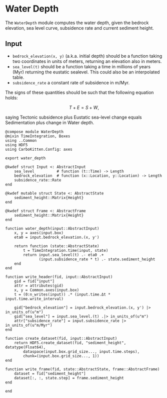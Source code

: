 # Water Depth

The `WaterDepth` module computes the water depth, given the bedrock elevation, sea level curve, subsidence rate and current sediment height.

## Input

- `bedrock_elevation(x, y)` (a.k.a. initial depth) should be a function taking two coordinates in units of meters, returning an elevation also in meters.
- `sea_level(t)` should be a function taking a time in millions of years (Myr) returning the eustatic sealevel. This could also be an interpolated table.
- `subsidence_rate` a constant rate of subsidence in m/Myr.

The signs of these quantities should be such that the following equation holds:

$$T + E = S + W,$$

saying Tectonic subsidence plus Eustatic sea-level change equals Sedimentation plus change in Water depth.

``` {.julia file=src/Components/WaterDepth.jl}
@compose module WaterDepth
@mixin TimeIntegration, Boxes
using ..Common
using HDF5
using CarboKitten.Config: axes

export water_depth

@kwdef struct Input <: AbstractInput
    sea_level          # function (t::Time) -> Length
    bedrock_elevation  # function (x::Location, y::Location) -> Length
    subsidence_rate::Rate
end

@kwdef mutable struct State <: AbstractState
    sediment_height::Matrix{Height}
end

@kwdef struct Frame <: AbstractFrame
    sediment_height::Matrix{Height}
end

function water_depth(input::AbstractInput)
    x, y = axes(input.box)
    eta0 = input.bedrock_elevation.(x, y')

    return function (state::AbstractState)
        t = TimeIntegration.time(input, state)
        return input.sea_level(t) .- eta0 .+
               (input.subsidence_rate * t) .- state.sediment_height
    end
end

function write_header(fid, input::AbstractInput)
    gid = fid["input"]
    attr = attributes(gid)
    x, y = Common.axes(input.box)
    t = (0:n_writes(input)) .* (input.time.Δt * input.time.write_interval)

    gid["bedrock_elevation"] = input.bedrock_elevation.(x, y') |> in_units_of(u"m")
    gid["sea_level"] = input.sea_level.(t) .|> in_units_of(u"m")
    attr["subsidence_rate"] = input.subsidence_rate |> in_units_of(u"m/Myr")
end

function create_dataset(fid, input::AbstractInput)
    return HDF5.create_dataset(fid, "sediment_height", datatype(Float64),
        dataspace(input.box.grid_size..., input.time.steps),
        chunk=(input.box.grid_size..., 1))
end

function write_frame(fid, state::AbstractState, frame::AbstractFrame)
    dataset = fid["sediment_height"]
    dataset[:, :, state.step] = frame.sediment_height
end

end
```

